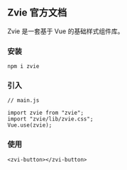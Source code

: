 ## Zvie 官方文档

Zvie 是一套基于 Vue 的基础样式组件库。

### 安装

```
npm i zvie
```

### 引入
```
// main.js
```

```
import zvie from "zvie";
import "zvie/lib/zvie.css";
Vue.use(zvie);
```

### 使用

```
<zvi-button></zvi-button>
```
